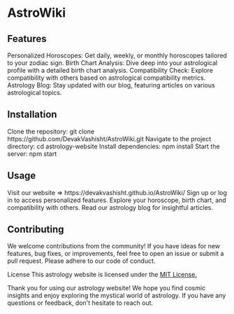 # AstroWiki

<h2>Features</h2>
Personalized Horoscopes: Get daily, weekly, or monthly horoscopes tailored to your zodiac sign.
Birth Chart Analysis: Dive deep into your astrological profile with a detailed birth chart analysis.
Compatibility Check: Explore compatibility with others based on astrological compatibility metrics.
Astrology Blog: Stay updated with our blog, featuring articles on various astrological topics.
<h2>Installation</h2>
Clone the repository: git clone https://github.com/DevakVashisht/AstroWiki.git
Navigate to the project directory: cd astrology-website
Install dependencies: npm install
Start the server: npm start
<h2>Usage</h2>
Visit our website => https://devakvashisht.github.io/AstroWiki/
Sign up or log in to access personalized features.
Explore your horoscope, birth chart, and compatibility with others.
Read our astrology blog for insightful articles.
<h2>Contributing</h2>
We welcome contributions from the community! If you have ideas for new features, bug fixes, or improvements, feel free to open an issue or submit a pull request. Please adhere to our code of conduct.

License
This astrology website is licensed under the <a href="#">MIT License.</a>

Thank you for using our astrology website! We hope you find cosmic insights and enjoy exploring the mystical world of astrology. If you have any questions or feedback, don't hesitate to reach out.
